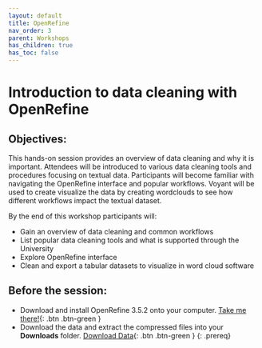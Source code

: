 ```yaml
---
layout: default
title: OpenRefine
nav_order: 3
parent: Workshops
has_children: true
has_toc: false
---
```

# Introduction to data cleaning with OpenRefine

## Objectives:

This hands-on session provides an overview of data cleaning and why it is important. Attendees will be introduced to various data cleaning tools and procedures focusing on textual data. Participants will become familiar with navigating the OpenRefine interface and popular workflows. Voyant will be used to create visualize the data by creating wordclouds to see how different workflows impact the textual dataset.  

By the end of this workshop participants will:  

- Gain an overview of data cleaning and common workflows  
- List popular data cleaning tools and what is supported through the University  
- Explore OpenRefine interface  
- Clean and export a tabular datasets to visualize in word cloud software   

## Before the session:
- Download and install OpenRefine 3.5.2 onto your computer. [Take me there!](https://openrefine.org/download.html){: .btn .btn-green }
- Download the data and extract the compressed files into your **Downloads** folder. [Download Data](https://github.com/meginwinnipeg/workshops/raw/main/content/handson/openrefine/data/openrefineData.zip){: .btn .btn-green }
{: .prereq}




